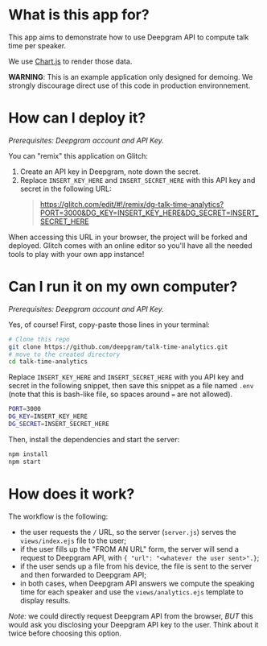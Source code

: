# What is this app for?

This app aims to demonstrate how to use Deepgram API to compute
talk time per speaker.

We use [Chart.js](https://chartjs.org/) to render those data.

**WARNING**: This is an example application only designed for demoing. We
strongly discourage direct use of this code in production environnement.

# How can I deploy it?

_Prerequisites: Deepgram account and API Key._

You can "remix" this application on Glitch:

1. Create an API key in Deepgram, note down the secret.
2. Replace `INSERT_KEY_HERE` and `INSERT_SECRET_HERE`
   with this API key and secret in the following URL:
   > https://glitch.com/edit/#!/remix/dg-talk-time-analytics?PORT=3000&DG_KEY=INSERT_KEY_HERE&DG_SECRET=INSERT_SECRET_HERE

When accessing this URL in your browser, the project will be forked and deployed. Glitch comes with
an online editor so you'll have all the needed tools to play with your own app instance!

# Can I run it on my own computer?

_Prerequisites: Deepgram account and API Key._

Yes, of course! First, copy-paste those lines in your terminal:

```bash
# Clone this repo
git clone https://github.com/deepgram/talk-time-analytics.git
# move to the created directory
cd talk-time-analytics
```

Replace `INSERT_KEY_HERE` and `INSERT_SECRET_HERE` with you API key and secret
in the following snippet, then save this snippet as a file named `.env`
(note that this is bash-like file, so spaces around `=` are not allowed).

```bash
PORT=3000
DG_KEY=INSERT_KEY_HERE
DG_SECRET=INSERT_SECRET_HERE
```

Then, install the dependencies and start the server:

```bash
npm install
npm start
```

# How does it work?

The workflow is the following:

- the user requests the `/` URL, so the server (`server.js`) serves the
  `views/index.ejs` file to the user;
- if the user fills up the "FROM AN URL" form, the server will send a
  request to Deepgram API, with `{ "url": "<whatever the user sent>".}`;
- if the user sends up a file from his device, the file is sent to the
  server and then forwarded to Deepgram API;
- in both cases, when Deepgram API answers we compute the speaking time
  for each speaker and use the `views/analytics.ejs` template to display
  results.

_Note:_ we could directly request Deepgram API from the browser, _BUT_ this would
ask you disclosing your Deepgram API key to the user. Think about it twice
before choosing this option.

```

```
